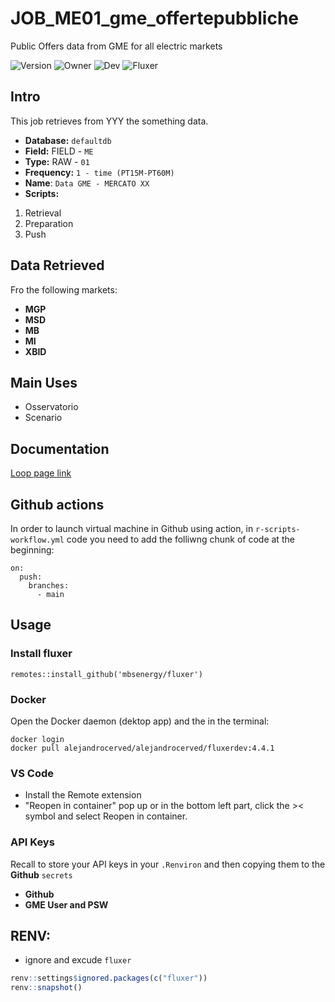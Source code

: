 # JOB_ME01_gme_offertepubbliche
Public Offers data from GME for all electric markets 

![Version](https://img.shields.io/badge/VERSION-V1-green)
![Owner](https://img.shields.io/badge/OWNER-Somebody_MBS-blue)
![Dev](https://img.shields.io/badge/DEV-Alejandro_Abraham-orange)
![Fluxer](https://img.shields.io/badge/fluxer-yes-yellow)

## Intro

This job retrieves from YYY the something data.

- **Database:** `defaultdb`
- **Field:** FIELD - `ME`
- **Type:** RAW - `01`
- **Frequency:** `1 - time (PT15M-PT60M)`
- **Name**: `Data GME - MERCATO XX`
- **Scripts:**
1. Retrieval
2. Preparation
3. Push

## Data Retrieved

Fro the following markets: 
- **MGP**  
- **MSD**  
- **MB**  
- **MI**  
- **XBID**  


## Main Uses
- Osservatorio
- Scenario


## Documentation
[Loop page link]()

## Github actions
In order to launch virtual machine in Github using action, in `r-scripts-workflow.yml` code you need to add the folliwng chunk of code at the beginning:
```
on:
  push:
    branches:
      - main
```

## Usage

### Install fluxer
```
remotes::install_github('mbsenergy/fluxer')
```

### Docker
Open the Docker daemon (dektop app) and the in the terminal:
```
docker login
docker pull alejandrocerved/alejandrocerved/fluxerdev:4.4.1
```
### VS Code
- Install the Remote extension  
- "Reopen in container" pop up or in the bottom left part, click the >< symbol and select Reopen in container.



### API Keys
Recall to store your API keys in your `.Renviron` and then copying them to the **Github** `secrets`
- **Github**
- **GME User and PSW**

## RENV:
- ignore and excude `fluxer`

```r
renv::settings$ignored.packages(c("fluxer"))
renv::snapshot()
```